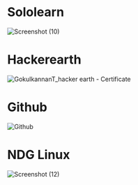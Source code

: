 # Sololearn
![Screenshot (10)](https://user-images.githubusercontent.com/79297182/154806625-80bdaea1-8e43-42a4-a248-a57b20745a76.png)

# Hackerearth 
![GokulkannanT_hacker earth - Certificate](https://user-images.githubusercontent.com/79297182/154806749-b7118552-fa71-42dd-aced-50d2a6cabf37.png)

# Github
![Github](https://user-images.githubusercontent.com/79297182/155771150-cd8d62fc-5d48-4705-bbcc-739a1f1287f1.png)


# NDG Linux
![Screenshot (12)](https://user-images.githubusercontent.com/79297182/154807160-1e5b0707-043b-4026-a918-8774085e896f.png)
